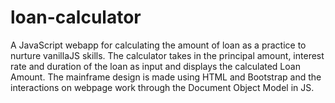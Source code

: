 # loan-calculator
A JavaScript webapp for calculating the amount of loan as a practice to nurture vanillaJS skills.
The calculator takes in the principal amount, interest rate and duration of the loan as input and displays the calculated Loan Amount.
The mainframe design is made using HTML and Bootstrap and the interactions on webpage work through the Document Object Model in JS.
